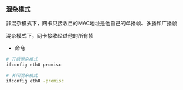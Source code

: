 ### 混杂模式

非混杂模式下，网卡只接收目的MAC地址是他自己的单播帧、多播和广播帧

混杂模式下，网卡接收经过他的所有帧

* 命令

```bash
# 开启混杂模式
ifconfig eth0 promisc

# 关闭混杂模式
ifconfig eth0 -promisc
```
